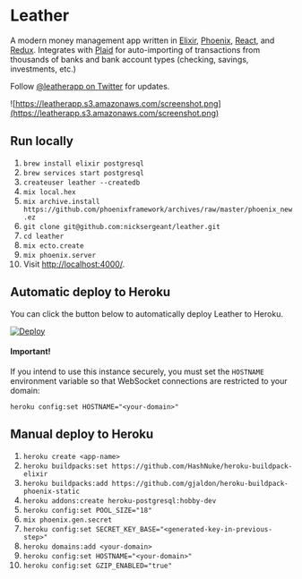 # Leather

A modern money management app written in [Elixir](https://elixir-lang.org/),
[Phoenix](http://www.phoenixframework.org/),
[React](https://facebook.github.io/react/), and [Redux](http://redux.js.org/).
Integrates with [Plaid](https://plaid.com/) for auto-importing of transactions
from thousands of banks and bank account types (checking, savings, investments,
etc.)

Follow [@leatherapp on Twitter](https://twitter.com/leatherapp) for updates.

![https://leatherapp.s3.amazonaws.com/screenshot.png](https://leatherapp.s3.amazonaws.com/screenshot.png)

## Run locally

1. `brew install elixir postgresql`
2. `brew services start postgresql`
3. `createuser leather --createdb`
4. `mix local.hex`
5. `mix archive.install https://github.com/phoenixframework/archives/raw/master/phoenix_new.ez`
6. `git clone git@github.com:nicksergeant/leather.git`
7. `cd leather`
8. `mix ecto.create`
9. `mix phoenix.server`
10. Visit [http://localhost:4000/](http://localhost:4000/).

## Automatic deploy to Heroku

You can click the button below to automatically deploy Leather to Heroku.

[![Deploy](https://www.herokucdn.com/deploy/button.svg)](https://heroku.com/deploy?template=https://github.com/nicksergeant/leather)

#### Important!

If you intend to use this instance securely, you must set the `HOSTNAME` environment variable so that WebSocket connections are restricted to your domain:

`heroku config:set HOSTNAME="<your-domain>"`

## Manual deploy to Heroku

1. `heroku create <app-name>`
2. `heroku buildpacks:set https://github.com/HashNuke/heroku-buildpack-elixir`
3. `heroku buildpacks:add https://github.com/gjaldon/heroku-buildpack-phoenix-static`
4. `heroku addons:create heroku-postgresql:hobby-dev`
5. `heroku config:set POOL_SIZE="18"`
6. `mix phoenix.gen.secret`
7. `heroku config:set SECRET_KEY_BASE="<generated-key-in-previous-step>"`
8. `heroku domains:add <your-domain>`
9. `heroku config:set HOSTNAME="<your-domain>"`
10. `heroku config:set GZIP_ENABLED="true"`

